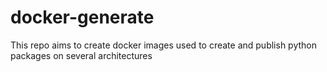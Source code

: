 # docker-generate
This repo aims to create docker images used to create and publish python packages on several architectures
